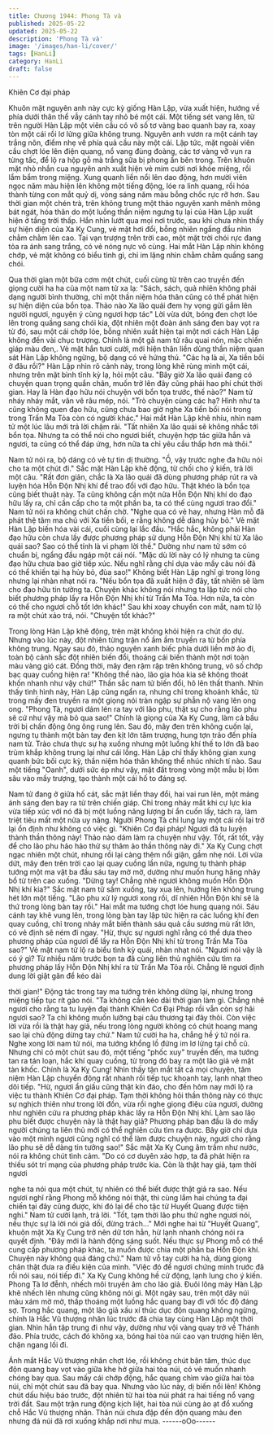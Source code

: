 ```yaml
---
title: Chương 1944: Phong Tà và
published: 2025-05-22
updated: 2025-05-22
description: 'Phong Tà và'
image: '/images/han-li/cover/'
tags: [HanLi]
category: HanLi
draft: false
---
```


Khiên Cơ đại pháp

Khuôn mặt nguyên anh này cực kỳ giống Hàn Lập, vừa xuất hiện,
hướng về phía dưới thân thể vẫy cánh tay nhỏ bé một cái.
Một tiếng sét vang lên, từ trên người Hàn Lập một viên cầu có vô
số tơ vàng bao quanh bay ra, xoay tòn một cái rồi lơ lửng giữa
không trung.
Nguyên anh vươn ra một cánh tay trắng nõn, điểm nhẹ về phía
quả cầu này một cái. Lập tức, mặt ngoài viên cầu chợt lóe lên
điện quang, nổ vang đùng đoàng, các tơ vàng vỡ vụn ra từng tấc,
để lộ ra hộp gỗ mà trắng sữa bị phong ấn bên trong.
Trên khuôn mặt nhỏ nhắn cua nguyên anh xuất hiện vẻ mim cười
nơi khóe miệng, rồi lẩm bẩm trong miệng. Xung quanh liền nổi lên
dao động, hơn mười viên ngọc năm màu hiện lên không một tiếng
động, lóe ra linh quang, rồi hóa thành từng con mắt quỷ dị, vòng
sáng năm màu bỗng chốc rực rỡ hơn.
Sau thời gian một chén trà, trên không trung một thảo nguyên
xanh mênh mông bát ngát, hóa thân do một luồng thần niệm
ngưng tụ lại của Hàn Lập xuất hiện ở tầng trời thấp. Hắn nhìn
lướt qua mọi nơi trước, sau khi chưa nhìn thấy sự hiện diện của
Xa Kỵ Cung, vẻ mặt hơi đổi, bỗng nhiên ngẩng đầu nhìn chằm
chằm lên cao.
Tại vạn trượng trên trời cao, một mặt trời chói rực đang tỏa ra ánh
sang trắng, có vẻ nóng nực vô cùng.
Hai mắt Hàn Lập nhìn không chớp, vẻ mặt không có biểu tình gì,
chỉ im lặng nhìn chằm chằm quầng sang chói.

Qua thời gian một bữa cơm một chút, cuối cùng từ trên cao
truyền đến giọng cười ha ha của một nam tử xa lạ:
"Sách, sách, quả nhiên không phải dạng người bình thường, chỉ
một thần niệm hóa thân cũng có thể phát hiện sự hiện diện của
bổn tọa. Thảo nào Xa lão quái đem hy vọng gửi gắm lên người
ngươi, nguyện ý cùng ngươi hợp tác"
Lời vừa dứt, bóng đen chợt lóe lên trong quầng sang chói kia, đột
nhiên một đoàn ánh sáng đen bay vọt ra từ đó, sau một cái chớp
lóe, bỗng nhiên xuất hiện tại một nơi cách Hàn Lập không đến vài
chục trượng.
Chính là một gã nam tử râu quai nón, mặc chiến giáp màu đen,.
Vẻ mặt hắn tươi cười, mới hiện thân liền dùng thần niệm quan sát
Hàn Lập không ngừng, bộ dạng có vẻ hứng thú.
"Các hạ là ai, Xa tiền bôi ở đâu rồi?"
Hàn Lập nhìn rõ cảnh này, trong lòng khẽ rùng mình một cái,
nhưng trên mặt bình tĩnh kỳ lạ, hỏi một câu.
"Bây giờ Xa lão quái đang có chuyện quan trọng quẩn chân,
muốn trở lên đây cũng phải hao phí chút thời gian. Hay là Hàn
đạo hữu nói chuyện với bổn tọa trước, thế nào?"
Nam tử nháy nháy mắt, vân vê râu mép, nói.
"Trò chuyện cùng các hạ? Hình như ta cũng không quen đạo hữu,
cũng chưa bao giờ nghe Xa tiền bối nói trong trong Trấn Ma Tỏa
còn có người khác."
Hai mắt Hàn Lập khẽ nhíu, nhìn nam tử một lúc lâu mới trả lời
chậm rãi.
"Tất nhiên Xa lão quái sẽ không nhắc tới bổn tọa. Nhưng ta có thể
nói cho ngươi biết, chuyện hợp tác giữa hắn và ngươi, ta cũng có
thể đáp ứng, hơn nữa ta chỉ yêu cầu thấp hơn mà thôi."

Nam tử nói ra, bộ dáng có vẻ tự tin dị thường.
"Ồ, vậy trước nghe đa hữu nói cho ta một chút đi."
Sắc mặt Hàn Lập khẽ động, từ chối cho ý kiến, trả lời một câu.
"Rất đơn giản, chắc là Xa lão quái đã dùng phương pháp rút ra và
luyện hóa Hỗn Độn Nhị khí để trao đổi với đạo hữu. Thật khéo là
bổn tọa cũng biết thuật này. Ta cũng không cần một nửa Hỗn Độn
Nhị khí do đạo hữu lấy ra, chỉ cần cấp cho ta một phần ba, ta có
thể cùng ngươi trao đổi."
Nam tử nói ra không chút chần chờ.
"Nghe qua có vẻ hay, nhưng Hàn mỗ đã phát thệ tâm ma chú với
Xa tiền bối, e rằng không dễ dàng hủy bỏ."
Vẻ mặt Hàn Lập biến hóa vài cái, cuối cùng lại lắc đầu.
"Hắc hắc, không phải Hàn đạo hữu còn chưa lấy được phương
pháp sử dụng Hỗn Độn Nhị khí từ Xa lão quái sao? Sao có thể
tính là vi phạm lời thề."
Dường như nam tử sớm có chuẩn bị, ngẩng đầu ngáp một cái
nói.
"Mặc dù lời này có lý nhưng ta cùng đạo hữu chưa bao giờ tiếp
xúc. Nếu nghĩ rằng chỉ dựa vào mấy câu nói đã có thể khiến tại hạ
hủy bỏ, đùa sao!"
Không biết Hàn Lập nghĩ gì trong lòng nhưng lại nhàn nhạt nói ra.
"Nếu bổn tọa đã xuất hiện ở đây, tất nhiên sẽ làm cho đạo hữu tin
tưởng ta. Chuyện khác không nói nhưng ta lập tức nói cho biết
phương pháp lấy ra Hỗn Độn Nhị khí từ Trấn Ma Tỏa. Hơn nữa, ta
còn có thể cho ngươi chỗ tốt lớn khác!"
Sau khi xoay chuyển con mắt, nam tử lộ ra một chút xảo trá, nói.
"Chuyện tốt khác?"

Trong lòng Hàn Lập khẽ động, trên mặt không khỏi hiện ra chút
do dự.
Nhưng vào lúc này, đột nhiên từng trận nổ ầm ầm truyền ra từ
bốn phía không trung. Ngay sau đó, thảo nguyên xanh biếc phía
dưới liền mờ ảo đi, toàn bộ cảnh sắc đột nhiên biến đổi, thoáng
cái biến thành một nơi toàn màu vàng gió cát.
Đồng thời, mây đen rậm rập trên không trung, vô số chớp bạc
quay cuồng hiện ra!
"Không thể nào, lão gia hỏa kia sẽ không thoát khốn nhanh như
vậy chứ!"
Thần sắc nam tử biến đổi, hô lên thất thanh.
Nhìn thấy tình hình này, Hàn Lập cũng ngẩn ra, nhưng chỉ trong
khoảnh khắc, từ trong mấy đen truyền ra một giọng nói tràn ngập
sự phẫn nộ vang lên ong ong.
"Phong Tà, ngươi dám lén ra tay với lão phu, thật sự cho rằng lão
phu sẽ cứ như vậy mà bỏ qua sao!"
Chính là giọng của Xa Kỵ Cung, làm cả bầu trời bị chấn động ông
ông rung lên.
Sau đó, mây đen trên không cuốn lại, ngưng tụ thành một bàn tay
đen kịt lớn tăm trượng, hung tợn trảo đến phía nam tử.
Trảo chưa thực sự hạ xuống nhưng một luồng khí thế to lớn đã
bao trùm khắp không trung lại như cái lồng.
Hàn Lập chỉ thấy không gian xung quanh bức bối cực kỳ, thần
niệm hóa thân không thể nhúc nhích tí nào.
Sau một tiếng "Oanh", dưới sức ép như vậy, mặt đất trong vòng
một mẫu bị lõm sâu vào mấy trượng, tạo thành một cái hố to đáng
sợ.

Nam tử đang ở giữa hố cát, sắc mặt liền thay đổi, hai vai run lên,
một mảng ánh sáng đen bay ra từ trên chiến giáp.
Chỉ trong nháy mắt khi cự lực kia vừa tiếp xúc với nó đã bị một
luồng năng lượng bí ẩn cuốn lấy, tách ra, làm triệt tiêu mất một
nửa uy năng. Người Phong Tà chỉ lung lay một cái rồi lại trở lại ổn
định như không có việc gì.
"Khiên Cơ đại pháp! Ngươi đã tu luyện thành thần thông này!
Thảo nào dám làm ra chuyện như vậy. Tốt, rất tốt, vậy để cho lão
phu hảo hảo thử sự thâm ảo thần thông này đi."
Xa Kỵ Cung chợt ngạc nhiên một chút, nhưng rồi lại càng thêm
nổi giận, gầm nhẹ nói.
Lời vừa dứt, mây đen trên trời cao lại quay cuồng lần nữa, ngưng
tụ thành pháp tướng một ma vật ba đầu sáu tay mờ mờ, dường
như muốn hung hăng nhảy bổ từ trên cao xuống.
"Dừng tay! Chẳng nhẽ ngươi không muốn Hỗn Độn Nhị khí kia?"
Sắc mặt nam tử sầm xuống, tay xua lên, hướng lên không trung
hét lớn một tiếng.
"Lão phu xử lý ngươi xong rồi, dĩ nhiên Hỗn Độn khí sẽ là thứ
trong lòng bàn tay rồi."
Hai mắt ma tướng chợt lóe hung quang nói. Sáu cánh tay khẽ
vung lên, trong lòng bàn tay lập tức hiện ra các luồng khí đen
quay cuồng, chỉ trong nháy mắt biến thành sáu quả cầu sương
mù rất lớn, có vẻ định sẽ ném đi ngay.
"Hừ, thực sự ngươi nghĩ rằng có thể dựa theo phương pháp của
ngươi để lấy ra Hỗn Độn Nhị khí từ trong Trấn Ma Tỏa sao?"
Vẻ mặt nam tử lộ ra biểu tình kỳ quái, nhàn nhạt nói.
"Ngươi nói vậy là có ý gì? Từ nhiều năm trước bọn ta đã cùng liên
thủ nghiên cứu tìm ra phương pháp lấy Hỗn Độn Nhị khí ra từ
Trấn Ma Tỏa rồi. Chẳng lẽ ngươi định dung lời giật gân để kéo dài

thời gian!"
Động tác trong tay ma tướng trên không dừng lại, nhưng trong
miệng tiếp tục rít gào nói.
"Ta không cần kéo dài thời gian làm gì. Chẳng nhẽ ngươi cho
rằng ta tu luyện đại thành Khiên Cơ Đại Pháp rồi vẫn còn sợ hãi
ngươi sao? Ta chỉ không muốn lưỡng bại câu thương tại đây thôi.
Còn việc lời vừa rồi là thật hay giả, nếu trong lòng người không có
chút hoang mang sao lại chủ động dừng tay chứ."
Nam tử cười ha ha, chẳng hề ý tứ nói ra.
Nghe xong lời nam tử nói, ma tướng khổng lồ đứng im lơ lửng tại
chỗ cũ.
Nhưng chỉ có một chút sau đó, một tiếng "phốc xuy" truyền đến,
ma tướng tan ra tán loạn, hắc khí quay cuồng, từ trong đó bay ra
một lão giả vẻ mặt tàn khốc.
Chính là Xa Kỵ Cung!
Nhìn thấy tận mắt tất cả mọi chuyện, tâm niệm Hàn Lập chuyển
động rất nhanh rồi tiếp tục khoanh tay, lạnh nhạt theo dõi tiếp.
"Hừ, ngươi ẩn giấu cũng thật kín đáo, cho đến hôm nay mới lộ ra
việc tu thành Khiên Cơ đại pháp. Tạm thời không hỏi thần thông
này có thực sự nghịch thiên như trong lời đồn, vừa rồi nghe giọng
điệu của ngươi, dường như nghiên cứu ra phương pháp khác lấy
ra Hỗn Độn Nhị khí. Làm sao lão phu biết được chuyện này là thật
hay giả? Phương pháp ban đầu là do mấy người chúng ta liên thủ
mới có thể nghiên cứu tìm ra được. Bây giờ chỉ dựa vào một mình
ngươi cũng nghĩ có thể làm được chuyện này, ngươi cho rằng lão
phu sẽ dễ dàng tin tưởng sao!"
Sắc mặt Xa Kỵ Cung âm trầm như nước, nói ra không chút tình
cảm.
"Do có cơ duyên xảo hợp, ta đã phát hiện ra thiếu sót trí mạng
của phương pháp trước kia. Còn là thật hay giả, tạm thời ngươi

nghe ta nói qua một chút, tự nhiên có thể biết được thật giả ra
sao. Nếu ngươi nghĩ rằng Phong mỗ không nói thật, thì cùng lắm
hai chúng ta đại chiến tại đây cũng được, khi đó lại để cho tặc tử
Huyết Quang được tiện nghi."
Nam tử cười lạnh, trả lời.
"Tốt, tạm thời lão phu thử nghe ngươi nói, nếu thực sự là lời nói
giả dối, đừng trách…"
Mới nghe hai từ "Huyết Quang", khuôn mặt Xa Kỵ Cung trở nên
dữ tơn hẳn, hừ lạnh nhanh chóng nói ra quyết định.
"Đây mới là hành động sáng suốt. Nếu thực sự Phong mỗ có thể
cung cấp phương pháp khác, ta muốn được chia một phần ba
Hỗn Độn khí. Chuyện này không quá đáng chứ."
Nam tử vỗ tay cười ha hả, dùng giọng chân thật đưa ra điều kiện
của mình.
"Việc đó để ngươi chứng minh trước đã rồi nói sau, nói tiếp đi."
Xa Kỵ Cung không hề cử động, lạnh lung cho ý kiến.
Phong Tà lơ đễnh, nhếch môi truyền âm cho lão giả.
Đuôi lông mày Hàn Lập khẽ nhếch lên nhưng cũng không nói gì.
Một ngày sau, trên một dãy núi màu xám mờ mờ, thấp thoáng
một luồng hắc quang bay đi với tốc độ đáng sợ.
Trong hắc quang, một lão giả xấu xí thúc dục độn quang không
ngừng, chính là Hắc Vũ thượng nhân lúc trước đã chia tay cùng
Hàn Lập một thời gian.
Nhìn hắn tập trung đi như vậy, dường như vội vàng quay trở về
Thánh đảo.
Phía trước, cách đó không xa, bóng hai tòa núi cao vạn trượng
hiện lên, chặn ngang lối đi.

Ánh mắt Hắc Vũ thượng nhân chợt lóe, rồi không chút bận tâm,
thúc dục độn quang bay vọt vào giữa khe hở giữa hai tòa núi, có
vẻ muốn nhanh chóng bay qua.
Sau mấy cái chớp động, hắc quang chìm vào giữa hai tòa núi, chỉ
một chút sau đã bay qua.
Nhưng vào lúc này, dị biến nổi lên!
Không chút dấu hiệu báo trước, đột nhiên từ hai tòa núi phát ra
hai tiếng nổ vang trời đất. Sau một trận rung động kịch liệt, hai tòa
núi cùng ào ạt đổ xuống chỗ Hắc Vũ thượng nhân.
Thân núi chưa đập đến độn quang màu đen nhưng đá núi đã rơi
xuống khắp nơi như mưa.
------oOo------
